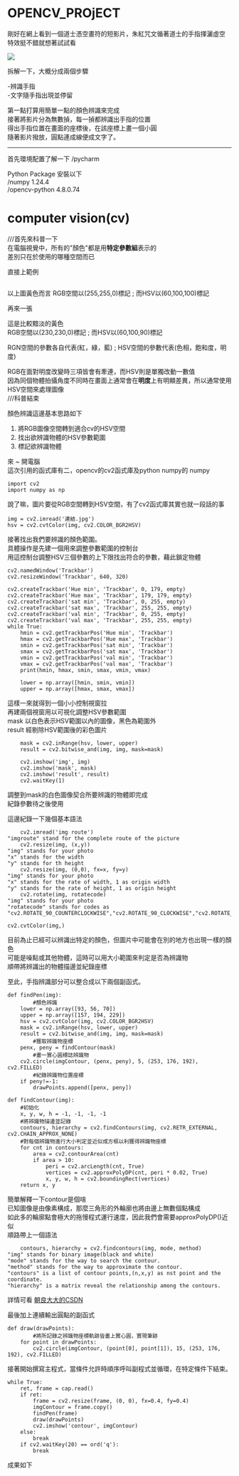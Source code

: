 # OPENCV_PROjECT

剛好在網上看到一個道士憑空畫符的短影片，朱紅咒文循著道士的手指揮灑虛空    
特效挺不錯就想著試試看    

![]([images/penDrawing_AdobeExpress.gif](https://github.com/winterhuz/AI-course/blob/gh-pages/images/penDrawing_AdobeExpress.gif)https://github.com/winterhuz/AI-course/blob/gh-pages/images/penDrawing_AdobeExpress.gif)  

拆解一下，大概分成兩個步驟   


-辨識手指  
-文字隨手指出現並停留
    
    
第一點打算用簡單一點的顏色辨識來完成  
接著將影片分為無數揁，每一揁都辨識出手指的位置  
得出手指位置在畫面的座標後，在該座標上畫一個小圓  
隨著影片撥放，圓點連成線便成文字了。

----  

首先環境配置了解一下
/pycharm   
 
Python Package 安裝以下   
/numpy 1.24.4   
/opencv-python 4.8.0.74   



# computer vision(cv)

///首先來科普一下  
在電腦視覺中，所有的"顏色"都是用**特定參數組**表示的    
差別只在於使用的哪種空間而已    

直接上範例

![]()  

以上圖黃色而言
RGB空間以(255,255,0)標記 ; 而HSV以(60,100,100)標記


再來一張  
![]()  
  
這是比較黯淡的黃色  
RGB空間以(230,230,0)標記 ; 而HSV以(60,100,90)標記  
  
RGN空間的參數各自代表(紅，綠，藍) ; HSV空間的參數代表(色相，飽和度，明度)  
  
RGB在面對明度改變時三項皆會有牽連，而HSV則是單獨改動一數值  
因為同個物體拍攝角度不同時在畫面上通常會在**明度**上有明顯差異，所以通常使用HSV空間來處理圖像  
///科普結束


顏色辨識這邊基本思路如下  
1. 將RGB圖像空間轉到適合cv的HSV空間
2. 找出欲辨識物體的HSV參數範圍
3. 標記欲辨識物體

   
來 ~ 開電腦   
這次引用的函式庫有二，opencv的cv2函式庫及python numpy的 numpy  

    import cv2
    import numpy as np


說了嘛，圖片要從RGB空間轉到HSV空間，有了cv2函式庫其實也就一段話的事

    img = cv2.imread('連結.jpg')
    hsv = cv2.cvtColor(img, cv2.COLOR_BGR2HSV)

接著找出我們要辨識的顏色範圍。  
具體操作是先建一個用來調整參數範圍的控制台    
用這控制台調整HSV三個參數的上下限找出符合的參數，藉此鎖定物體  

    cv2.namedWindow('Trackbar')
    cv2.resizeWindow('Trackbar', 640, 320)

    cv2.createTrackbar('Hue min', 'Trackbar', 0, 179, empty)
    cv2.createTrackbar('Hue max', 'Trackbar', 179, 179, empty)
    cv2.createTrackbar('sat min', 'Trackbar', 0, 255, empty)
    cv2.createTrackbar('sat max', 'Trackbar', 255, 255, empty)
    cv2.createTrackbar('val min', 'Trackbar', 0, 255, empty)
    cv2.createTrackbar('val max', 'Trackbar', 255, 255, empty)
    while True:
        hmin = cv2.getTrackbarPos('Hue min', 'Trackbar')
        hmax = cv2.getTrackbarPos('Hue max', 'Trackbar')
        smin = cv2.getTrackbarPos('sat min', 'Trackbar')
        smax = cv2.getTrackbarPos('sat max', 'Trackbar')
        vmin = cv2.getTrackbarPos('val min', 'Trackbar')
        vmax = cv2.getTrackbarPos('val max', 'Trackbar')
        print(hmin, hmax, smin, smax, vmin, vmax)

        lower = np.array([hmin, smin, vmin])
        upper = np.array([hmax, smax, vmax])
    
  
這樣一來就得到一個小小控制視窗拉   
再建兩個視窗用以可視化調整HSV參數範圍      
mask   以白色表示HSV範圍以內的圖像，黑色為範圍外       
result 經剔除HSV範圍後的彩色圖片    
    

        mask = cv2.inRange(hsv, lower, upper)
        result = cv2.bitwise_and(img, img, mask=mask)

        cv2.imshow('img', img)
        cv2.imshow('mask', mask)
        cv2.imshow('result', result)
        cv2.waitKey(1)

調整到mask的白色圖像契合所要辨識的物體即完成   
紀錄參數待之後使用  
  
這邊紀錄一下幾個基本語法  
        
        cv2.imread('img route')
    "imgroute" stand for the complete route of the picture
        cv2.resize(img, (x,y))
    "img" stands for your photo
    "x" stands for the width
    "y" stands for th height
        cv2.resize(img, (0,0), fx=x, fy=y)
    "img" stands for your photo
    "x" stands for the rate of width, 1 as origin width
    "y" stands for the rate of height, 1 as origin height
        cv2.rotate(img, rotatecode)
    "img" stands for your photo
    "rotatecode" stands for codes as "cv2.ROTATE_90_COUNTERCLOCKWISE","cv2.ROTATE_90_CLOCKWISE","cv2.ROTATE_180"

    cv2.cvtColor(img,)
    
目前為止已經可以辨識出特定的顏色，但圖片中可能會在別的地方也出現一樣的顏色  
可能是噪點或其他物體，這時可以用大小範圍來判定是否為辨識物  
順帶將辨識出的物體描邊並紀錄座標   

至此，手指辨識部分可以整合成以下兩個副函式。  

    def findPen(img):
            #顏色辨識
        lower = np.array([93, 56, 70])
        upper = np.array([157, 194, 229])
        hsv = cv2.cvtColor(img, cv2.COLOR_BGR2HSV)
        mask = cv2.inRange(hsv, lower, upper)
        result = cv2.bitwise_and(img, img, mask=mask)
            #獲取辨識物座標
        penx, peny = findContour(mask)
            #畫一實心圓標誌辨識物
        cv2.circle(imgContour, (penx, peny), 5, (253, 176, 192), cv2.FILLED)
            #紀錄辨識物位置座標
        if peny!=-1:
            drawPoints.append([penx, peny])  

    def findContour(img):
        #初始化
        x, y, w, h = -1, -1, -1, -1  
        #將辨識物描邊並記錄  
        contours, hierarchy = cv2.findContours(img, cv2.RETR_EXTERNAL, cv2.CHAIN_APPROX_NONE)  
        #對每個辨識物進行大小判定並近似成方框以利獲得辨識物座標  
        for cnt in contours:
            area = cv2.contourArea(cnt)
            if area > 10:
                peri = cv2.arcLength(cnt, True)
                vertices = cv2.approxPolyDP(cnt, peri * 0.02, True)
                x, y, w, h = cv2.boundingRect(vertices)
        return x, y

簡單解釋一下contour是個啥  
已知圖像是由像素構成，那麼三角形的外輪廓也將由邊上無數個點構成  
如此多的輪廓點會極大的拖慢程式運行速度，因此我們會需要approxPolyDP()近似  
順路帶上一個語法  
   
        contours, hierarchy = cv2.findcontours(img, mode, method)
    "img" stands for binary image(black and white)  
    "mode" stands for the way to search the contour.  
    "method" stands for the way to approximate the contour.  
    "contours" is a list of contour points,(n,x,y) as nst point and the coordinate.
    "hierarchy" is a matrix reveal the relationship among the contours.
    
詳情可看
[朝良大大的CSDN](https://blog.csdn.net/vclearner2/article/details/120776685)


最後加上連續輸出圓點的副函式

    def draw(drawPoints):
            #將所記錄之辨識物座標軌跡皆畫上實心圓，實現筆跡
        for point in drawPoints:
            cv2.circle(imgContour, (point[0], point[1]), 15, (253, 176, 192), cv2.FILLED)

接著開始撰寫主程式，當條件允許時順序呼叫副程式並循環，在特定條件下結束。

    while True:
        ret, frame = cap.read()  
        if ret:  
            frame = cv2.resize(frame, (0, 0), fx=0.4, fy=0.4)
            imgContour = frame.copy()
            findPen(frame)
            draw(drawPoints)
            cv2.imshow('contour', imgContour)
        else:
            break
        if cv2.waitKey(20) == ord('q'):
            break

成果如下
  

  
